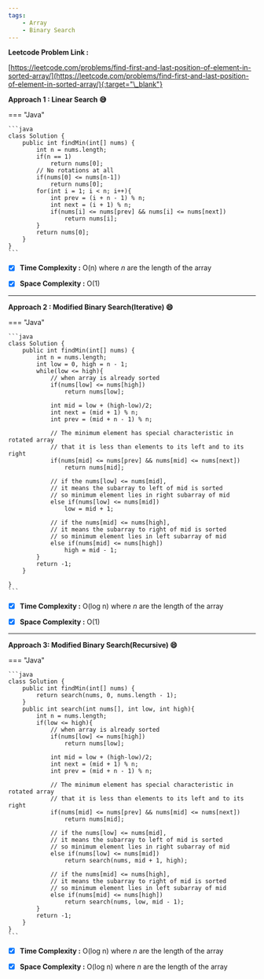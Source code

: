 ```yaml
---
tags:
    - Array
    - Binary Search
---
```


**Leetcode Problem Link :**

[https://leetcode.com/problems/find-first-and-last-position-of-element-in-sorted-array/](https://leetcode.com/problems/find-first-and-last-position-of-element-in-sorted-array/){:target="\_blank"}

**Approach 1 : Linear Search :sweat_smile:**

=== "Java"

    ```java
    class Solution {
        public int findMin(int[] nums) {
            int n = nums.length;
            if(n == 1)
                return nums[0];
            // No rotations at all
            if(nums[0] <= nums[n-1])
                return nums[0];
            for(int i = 1; i < n; i++){
                int prev = (i + n - 1) % n;
                int next = (i + 1) % n;
                if(nums[i] <= nums[prev] && nums[i] <= nums[next])
                    return nums[i];
            }
            return nums[0];
        }
    }
    ```

-   [x] **Time Complexity :** O(n) where _n_ are the length of the array

-   [x] **Space Complexity :** O(1)

<hr>

**Approach 2 : Modified Binary Search(Iterative) :smile:**

=== "Java"

    ```java
    class Solution {
        public int findMin(int[] nums) {
            int n = nums.length;
            int low = 0, high = n - 1;
            while(low <= high){
                // when array is already sorted
                if(nums[low] <= nums[high])
                    return nums[low];

                int mid = low + (high-low)/2;
                int next = (mid + 1) % n;
                int prev = (mid + n - 1) % n;

                // The minimum element has special characteristic in rotated array
                // that it is less than elements to its left and to its right
                if(nums[mid] <= nums[prev] && nums[mid] <= nums[next])
                    return nums[mid];

                // if the nums[low] <= nums[mid],
                // it means the subarray to left of mid is sorted
                // so minimum element lies in right subarray of mid
                else if(nums[low] <= nums[mid])
                    low = mid + 1;

                // if the nums[mid] <= nums[high],
                // it means the subarray to right of mid is sorted
                // so minimum element lies in left subarray of mid
                else if(nums[mid] <= nums[high])
                    high = mid - 1;
            }
            return -1;
        }

    }
    ```

-   [x] **Time Complexity :** O(log n) where _n_ are the length of the array

-   [x] **Space Complexity :** O(1)

<hr>

**Approach 3: Modified Binary Search(Recursive) :smile:**

=== "Java"

    ```java
    class Solution {
        public int findMin(int[] nums) {
            return search(nums, 0, nums.length - 1);
        }
        public int search(int nums[], int low, int high){
            int n = nums.length;
            if(low <= high){
                // when array is already sorted
                if(nums[low] <= nums[high])
                    return nums[low];

                int mid = low + (high-low)/2;
                int next = (mid + 1) % n;
                int prev = (mid + n - 1) % n;

                // The minimum element has special characteristic in rotated array
                // that it is less than elements to its left and to its right
                if(nums[mid] <= nums[prev] && nums[mid] <= nums[next])
                    return nums[mid];

                // if the nums[low] <= nums[mid],
                // it means the subarray to left of mid is sorted
                // so minimum element lies in right subarray of mid
                else if(nums[low] <= nums[mid])
                    return search(nums, mid + 1, high);

                // if the nums[mid] <= nums[high],
                // it means the subarray to right of mid is sorted
                // so minimum element lies in left subarray of mid
                else if(nums[mid] <= nums[high])
                    return search(nums, low, mid - 1);
            }
            return -1;
        }
    }
    ```

-   [x] **Time Complexity :** O(log n) where _n_ are the length of the array

-   [x] **Space Complexity :** O(log n) where _n_ are the length of the array
